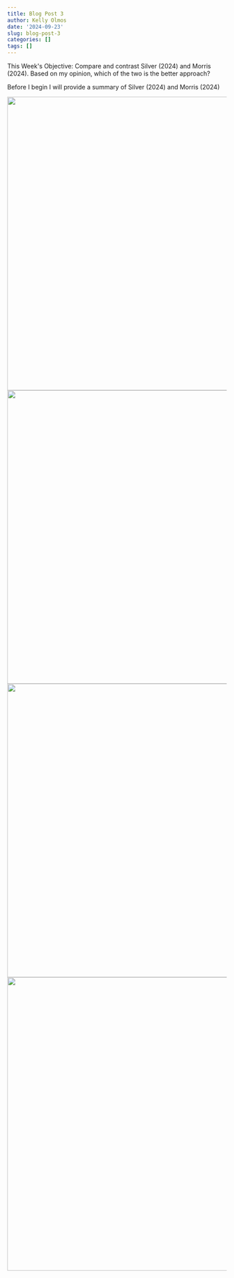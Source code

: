 ```yaml
---
title: Blog Post 3
author: Kelly Olmos
date: '2024-09-23'
slug: blog-post-3
categories: []
tags: []
---
```


This Week's Objective: Compare and contrast Silver (2024) and Morris (2024). Based on my opinion, which of the two is the better approach? 

Before I begin I will provide a summary of Silver (2024) and Morris (2024) 

<img src="{{< blogdown/postref >}}index_files/figure-html/unnamed-chunk-5-1.png" width="672" />

<img src="{{< blogdown/postref >}}index_files/figure-html/unnamed-chunk-5-2.png" width="672" />

<img src="{{< blogdown/postref >}}index_files/figure-html/unnamed-chunk-5-3.png" width="672" />

<img src="{{< blogdown/postref >}}index_files/figure-html/unnamed-chunk-5-4.png" width="672" />
